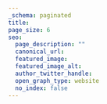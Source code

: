 ```yaml
---
_schema: paginated
title:
page_size: 6
seo:
  page_description: ""
  canonical_url:
  featured_image:
  featured_image_alt:
  author_twitter_handle:
  open_graph_type: website
  no_index: false
---
```

